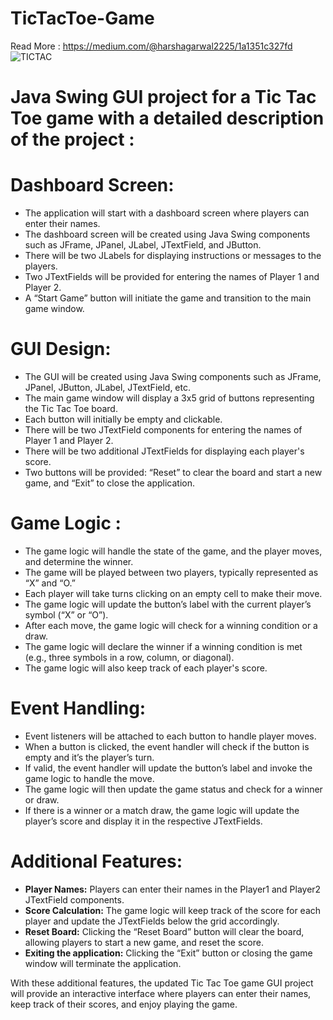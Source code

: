 # TicTacToe-Game
Read More : https://medium.com/@harshagarwal2225/1a1351c327fd
![TICTAC](https://github.com/king4404/TicTacToe-Game/assets/117922914/70bca25f-a785-42db-841d-19820138c95e)

# Java Swing GUI project for a Tic Tac Toe game with a detailed description of the project :

# Dashboard Screen:
- The application will start with a dashboard screen where players can enter their names.
- The dashboard screen will be created using Java Swing components such as JFrame, JPanel, JLabel, JTextField, and JButton.
- There will be two JLabels for displaying instructions or messages to the players.
- Two JTextFields will be provided for entering the names of Player 1 and Player 2.
- A “Start Game” button will initiate the game and transition to the main game window.

# GUI Design:
- The GUI will be created using Java Swing components such as JFrame, JPanel, JButton, JLabel, JTextField, etc.
- The main game window will display a 3x5 grid of buttons representing the Tic Tac Toe board.
- Each button will initially be empty and clickable.
- There will be two JTextField components for entering the names of Player 1 and Player 2.
- There will be two additional JTextFields for displaying each player's score.
- Two buttons will be provided: “Reset” to clear the board and start a new game, and “Exit” to close the application.

# Game Logic :
- The game logic will handle the state of the game, and the player moves, and determine the winner.
- The game will be played between two players, typically represented as “X” and “O.”
- Each player will take turns clicking on an empty cell to make their move.
- The game logic will update the button’s label with the current player’s symbol (“X” or “O”).
- After each move, the game logic will check for a winning condition or a draw.
- The game logic will declare the winner if a winning condition is met (e.g., three symbols in a row, column, or diagonal).
- The game logic will also keep track of each player's score.
  
# Event Handling:
- Event listeners will be attached to each button to handle player moves.
- When a button is clicked, the event handler will check if the button is empty and it’s the player’s turn.
- If valid, the event handler will update the button’s label and invoke the game logic to handle the move.
- The game logic will then update the game status and check for a winner or draw.
- If there is a winner or a match draw, the game logic will update the player’s score and display it in the respective JTextFields.
  
# Additional Features:
- **Player Names:** Players can enter their names in the Player1 and Player2 JTextField components.
- **Score Calculation:** The game logic will keep track of the score for each player and update the JTextFields below the grid accordingly.
- **Reset Board:** Clicking the “Reset Board” button will clear the board, allowing players to start a new game, and reset the score.
- **Exiting the application:** Clicking the “Exit” button or closing the game window will terminate the application.
  
With these additional features, the updated Tic Tac Toe game GUI project will provide an interactive interface where players can enter their names, keep track of their scores, and enjoy playing the game.
